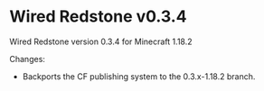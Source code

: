 # Wired Redstone v0.3.4

Wired Redstone version 0.3.4 for Minecraft 1.18.2

Changes:

* Backports the CF publishing system to the 0.3.x-1.18.2 branch.
